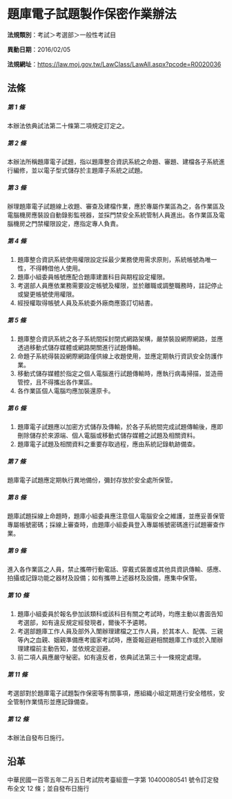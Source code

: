 # 題庫電子試題製作保密作業辦法



**法規類別**：考試＞考選部＞一般性考試目

**異動日期**：2016/02/05  

**法規網址**：https://law.moj.gov.tw/LawClass/LawAll.aspx?pcode=R0020036



## 法條
##### 第 1 條
本辦法依典試法第二十條第二項規定訂定之。

##### 第 2 條
本辦法所稱題庫電子試題，指以題庫整合資訊系統之命題、審題、建檔各子系統進行編修，並以電子型式儲存於主題庫子系統之試題。

##### 第 3 條
辦理題庫電子試題線上收題、審查及建檔作業，應於專屬作業區為之，各作業區及電腦機房應裝設自動錄影監視器，並採門禁安全系統管制人員進出。各作業區及電腦機房之門禁權限設定，應指定專人負責。

##### 第 4 條
1. 題庫整合資訊系統使用權限設定採最少業務使用需求原則，系統帳號為唯一性，不得轉借他人使用。
1. 題庫小組委員帳號應配合題庫建置科目與期程設定權限。
1. 考選部人員應依業務需要設定帳號及權限，並於離職或調整職務時，註記停止或變更帳號使用權限。
1. 經授權取得帳號人員及系統委外廠商應簽訂切結書。

##### 第 5 條
1. 題庫整合資訊系統之各子系統間採封閉式網路架構，嚴禁裝設網際網路，並應透過移動式儲存媒體或網路開關進行試題傳輸。
1. 命題子系統得裝設網際網路僅供線上收題使用，並應定期執行資訊安全防護作業。
1. 移動式儲存媒體於指定之個人電腦進行試題傳輸時，應執行病毒掃描，並造冊管控，且不得攜出各作業區。
1. 各作業區個人電腦均應加裝還原卡。

##### 第 6 條
1. 題庫電子試題應以加密方式儲存及傳輸，於各子系統間完成試題傳輸後，應即刪除儲存於來源端、個人電腦或移動式儲存媒體之試題及相關資料。
1. 題庫電子試題及相關資料之重要存取過程，應由系統記錄軌跡備查。

##### 第 7 條
題庫電子試題應定期執行異地備份，彌封存放於安全處所保管。

##### 第 8 條
題庫試題採線上命題時，題庫小組委員應注意個人電腦安全之維護，並應妥善保管專屬帳號密碼；採線上審查時，由題庫小組委員登入專屬帳號密碼進行試題審查作業。

##### 第 9 條
進入各作業區之人員，禁止攜帶行動電話、穿戴式裝置或其他具資訊傳輸、感應、拍攝或記錄功能之器材及設備；如有攜帶上述器材及設備，應集中保管。

##### 第 10 條
1. 題庫小組委員於報名參加該類科或該科目有關之考試時，均應主動以書面告知考選部，如有違反規定經發現者，爾後不予遴聘。
1. 考選部題庫工作人員及部外入闈辦理建檔之工作人員，於其本人、配偶、三親等內之血親、姻親準備應考國家考試時，應簽報迴避相關題庫工作或於入闈辦理建檔前主動告知，並依規定迴避。
1. 前二項人員應嚴守秘密。如有違反者，依典試法第三十一條規定處理。

##### 第 11 條
考選部對於題庫電子試題製作保密等有關事項，應組織小組定期進行安全稽核，安全管制作業情形並應記錄備查。

##### 第 12 條
本辦法自發布日施行。

## 沿革
中華民國一百零五年二月五日考試院考臺組壹一字第 10400080541  號令訂定發布全文 12 條；並自發布日施行

